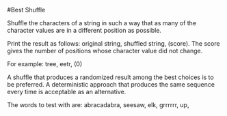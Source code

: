 #Best Shuffle

Shuffle the characters of a string in such a way that as many of the character values are in a different position as possible.

Print the result as follows: original string, shuffled string, (score). The score gives the number of positions whose character value did not change.

For example: tree, eetr, (0)

A shuffle that produces a randomized result among the best choices is to be preferred. A deterministic approach that produces the same sequence every time is acceptable as an alternative.

The words to test with are: abracadabra, seesaw, elk, grrrrrr, up,
